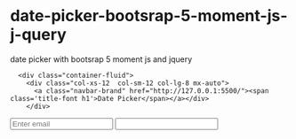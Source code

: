 # date-picker-bootsrap-5-moment-js-j-query
date picker with bootsrap 5 moment js and jquery


<!DOCTYPE html>
<html>
<head>
    <link rel="canonical" href="https://getbootstrap.com/docs/5.3/examples/starter-template/">
    <link href="assets/dist/css/bootstrap.min.css" rel="stylesheet">
    <link href="assets/dist/css/css.css" rel="stylesheet">

</head>
<body style="margin-top:100px">
  <nav class="navbar fixed-top top bg-white shadow-sm">
  
      <div class="container-fluid">
        <div class="col-xs-12  col-sm-12 col-lg-8 mx-auto">
          <a class="navbar-brand" href="http://127.0.0.1:5500/"><span class='title-font h1'>Date Picker</span></a></div>
        </div>
  </nav> 
<div class="container-fluid bg-white mt-5">  
    <div class="col-xs-12  col-sm-12 col-lg-8 mx-auto">
      <input type="text" class="form-control"  placeholder="Enter email" name="judul">
      <input value="" data-datePicker =true >
    </div>
</div>
<script src="https://code.jquery.com/jquery-3.7.1.slim.min.js" integrity="sha256-kmHvs0B+OpCW5GVHUNjv9rOmY0IvSIRcf7zGUDTDQM8=" crossorigin="anonymous"></script>
<script src="assets/dist/js/bootstrap.bundle.min.js"></script>



<script src="assets/js/moment.js"></script>
<script src="assets/js/datepick.js"></script>

</body>
</html>
